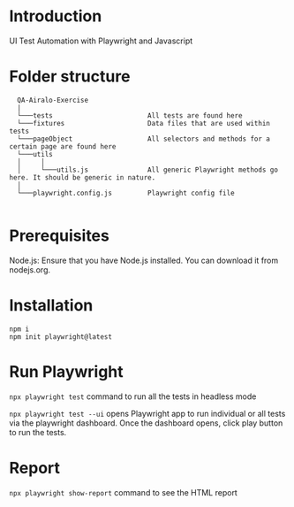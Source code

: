 # Introduction
UI Test Automation with Playwright and Javascript

# Folder structure

```
  QA-Airalo-Exercise
  |                     
  └───tests                        All tests are found here
  └───fixtures                     Data files that are used within tests
  └───pageObject                   All selectors and methods for a certain page are found here                 
  └───utils
  │     │
  │     └───utils.js               All generic Playwright methods go here. It should be generic in nature.
  │                      
  └───playwright.config.js         Playwright config file
  
```

# Prerequisites

Node.js: Ensure that you have Node.js installed. You can download it from nodejs.org.<br>


# Installation

`npm i`<br>
`npm init playwright@latest`

# Run Playwright

`npx playwright test` command to run all the tests in headless mode

`npx playwright test --ui` opens Playwright app to run individual or all tests via the playwright dashboard. Once the dashboard opens, click play button to run the tests.

# Report

`npx playwright show-report` command to see the HTML report
